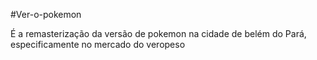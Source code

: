 #Ver-o-pokemon

É a remasterização da versão de pokemon na cidade de belém do Pará, especificamente no mercado do veropeso

